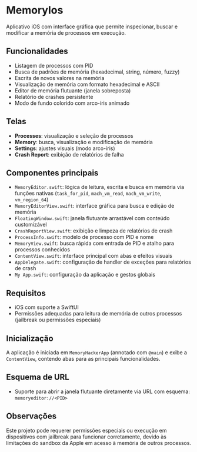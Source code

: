 # MemoryIos

Aplicativo iOS com interface gráfica que permite inspecionar, buscar e modificar a memória de processos em execução.

## Funcionalidades

* Listagem de processos com PID
* Busca de padrões de memória (hexadecimal, string, número, fuzzy)
* Escrita de novos valores na memória
* Visualização de memória com formato hexadecimal e ASCII
* Editor de memória flutuante (janela sobreposta)
* Relatório de crashes persistente
* Modo de fundo colorido com arco-íris animado

## Telas

* **Processes**: visualização e seleção de processos
* **Memory**: busca, visualização e modificação de memória
* **Settings**: ajustes visuais (modo arco-íris)
* **Crash Report**: exibição de relatórios de falha

## Componentes principais

* `MemoryEditor.swift`: lógica de leitura, escrita e busca em memória via funções nativas (`task_for_pid`, `mach_vm_read`, `mach_vm_write`, `vm_region_64`)
* `MemoryEditorView.swift`: interface gráfica para busca e edição de memória
* `FloatingWindow.swift`: janela flutuante arrastável com conteúdo customizável
* `CrashReportView.swift`: exibição e limpeza de relatórios de crash
* `ProcessInfo.swift`: modelo de processo com PID e nome
* `MemoryView.swift`: busca rápida com entrada de PID e atalho para processos conhecidos
* `ContentView.swift`: interface principal com abas e efeitos visuais
* `AppDelegate.swift`: configuração de handler de exceções para relatórios de crash
* `My App.swift`: configuração da aplicação e gestos globais

## Requisitos

* iOS com suporte a SwiftUI
* Permissões adequadas para leitura de memória de outros processos (jailbreak ou permissões especiais)

## Inicialização

A aplicação é iniciada em `MemoryHackerApp` (annotado com `@main`) e exibe a `ContentView`, contendo abas para as principais funcionalidades.

## Esquema de URL

* Suporte para abrir a janela flutuante diretamente via URL com esquema:
  `memoryeditor://<PID>`

## Observações

Este projeto pode requerer permissões especiais ou execução em dispositivos com jailbreak para funcionar corretamente, devido às limitações do sandbox da Apple em acesso à memória de outros processos.
